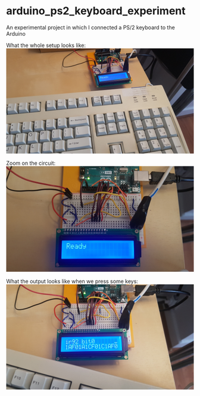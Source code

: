 # arduino_ps2_keyboard_experiment
An experimental project in which I connected a PS/2 keyboard to the Arduino

What the whole setup looks like:
![Circuit and page 1](/screenshots/setup_overview.jpg?raw=true)

Zoom on the circuit:
![Circuit and page 1](/screenshots/circuit.jpg?raw=true)

What the output looks like when we press some keys:
![Circuit and page 1](/screenshots/example_of_output_v2.jpg?raw=true)
